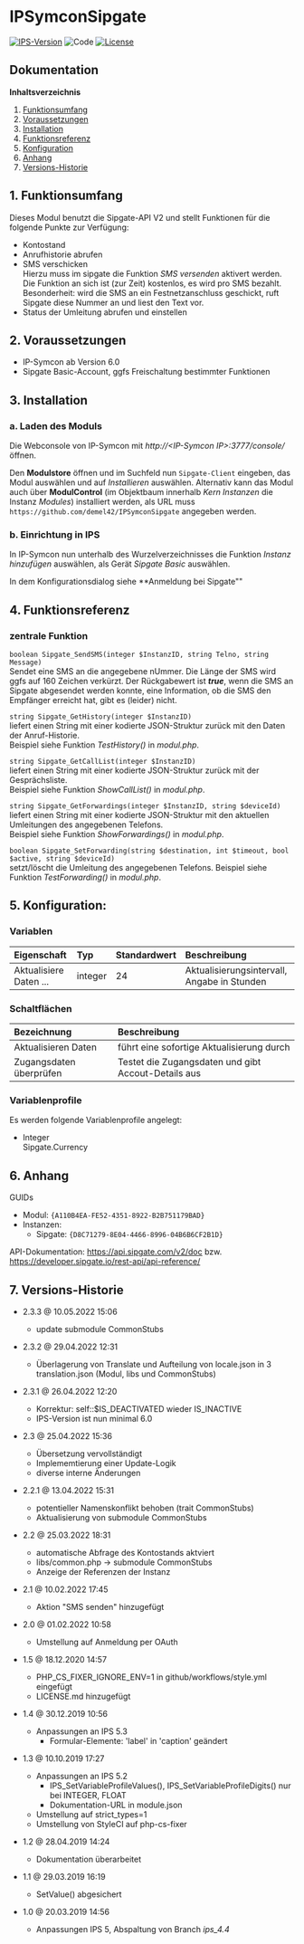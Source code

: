 # IPSymconSipgate

[![IPS-Version](https://img.shields.io/badge/Symcon_Version-6.0+-red.svg)](https://www.symcon.de/service/dokumentation/entwicklerbereich/sdk-tools/sdk-php/)
![Code](https://img.shields.io/badge/Code-PHP-blue.svg)
[![License](https://img.shields.io/badge/License-CC%20BY--NC--SA%204.0-green.svg)](https://creativecommons.org/licenses/by-nc-sa/4.0/)

## Dokumentation

**Inhaltsverzeichnis**

1. [Funktionsumfang](#1-funktionsumfang)
2. [Voraussetzungen](#2-voraussetzungen)
3. [Installation](#3-installation)
4. [Funktionsreferenz](#4-funktionsreferenz)
5. [Konfiguration](#5-konfiguration)
6. [Anhang](#6-anhang)
7. [Versions-Historie](#7-versions-historie)

## 1. Funktionsumfang

Dieses Modul benutzt die Sipgate-API V2 und stellt Funktionen für die folgende Punkte zur Verfügung:
 - Kontostand
 - Anrufhistorie abrufen
 - SMS verschicken<br>
Hierzu muss im sipgate die Funktion _SMS versenden_ aktivert werden. Die Funktion an sich ist (zur Zeit) kostenlos, es wird pro SMS bezahlt.<br>
Besonderheit: wird die SMS an ein Festnetzanschluss geschickt, ruft Sipgate diese Nummer an und liest den Text vor.
 - Status der Umleitung abrufen und einstellen

## 2. Voraussetzungen

 - IP-Symcon ab Version 6.0
 - Sipgate Basic-Account, ggfs Freischaltung bestimmter Funktionen

## 3. Installation

### a. Laden des Moduls

Die Webconsole von IP-Symcon mit _http://\<IP-Symcon IP\>:3777/console/_ öffnen.

Den **Modulstore** öffnen und im Suchfeld nun `Sipgate-Client` eingeben, das Modul auswählen und auf _Installieren_ auswählen.
Alternativ kann das Modul auch über **ModulControl** (im Objektbaum innerhalb _Kern Instanzen_ die Instanz _Modules_) installiert werden,
als URL muss `https://github.com/demel42/IPSymconSipgate` angegeben werden.

### b. Einrichtung in IPS

In IP-Symcon nun unterhalb des Wurzelverzeichnisses die Funktion _Instanz hinzufügen_ auswählen, als Gerät _Sipgate Basic_ auswählen.

In dem Konfigurationsdialog siehe **Anmeldung bei Sipgate""

## 4. Funktionsreferenz

### zentrale Funktion

`boolean Sipgate_SendSMS(integer $InstanzID, string Telno, string Message)`<br>
Sendet eine SMS an die angegebene nUmmer. Die Länge der SMS wird ggfs auf 160 Zeichen verkürzt.
Der Rückgabewert ist __*true*__, wenn die SMS an Sipgate abgesendet werden konnte, eine Information, ob die SMS den Empfänger erreicht hat, gibt es (leider) nicht.

`string Sipgate_GetHistory(integer $InstanzID)`<br>
liefert einen String mit einer kodierte JSON-Struktur zurück mit den Daten der Anruf-Historie.<br>
Beispiel siehe Funktion _TestHistory()_ in _modul.php_.

`string Sipgate_GetCallList(integer $InstanzID)`<br>
liefert einen String mit einer kodierte JSON-Struktur zurück mit der Gesprächsliste.<br>
Beispiel siehe Funktion _ShowCallList()_ in _modul.php_.

`string Sipgate_GetForwardings(integer $InstanzID, string $deviceId)`<br>
liefert einen String mit einer kodierte JSON-Struktur mit den aktuellen Umleitungen des angegebenen Telefons.<br>
Beispiel siehe Funktion _ShowForwardings()_ in _modul.php_.

`boolean Sipgate_SetForwarding(string $destination, int $timeout, bool $active, string $deviceId)`<br>
setzt/löscht die Umleitung des angegebenen Telefons.
Beispiel siehe Funktion _TestForwarding()_ in _modul.php_.

## 5. Konfiguration:

### Variablen

| Eigenschaft            | Typ     | Standardwert | Beschreibung |
| :--------------------- | :------ | :----------- | :----------- |
| Aktualisiere Daten ... | integer | 24           | Aktualisierungsintervall, Angabe in Stunden |

### Schaltflächen

| Bezeichnung             | Beschreibung |
| :---------------------- | :----------- |
| Aktualisieren Daten     | führt eine sofortige Aktualisierung durch |
| Zugangsdaten überprüfen | Testet die Zugangsdaten und gibt Accout-Details aus |

### Variablenprofile

Es werden folgende Variablenprofile angelegt:

* Integer<br>
Sipgate.Currency

## 6. Anhang

GUIDs
- Modul: `{A110B4EA-FE52-4351-8922-B2B751179BAD}`
- Instanzen:
  - Sipgate: `{D8C71279-8E04-4466-8996-04B6B6CF2B1D}`

API-Dokumentation: https://api.sipgate.com/v2/doc bzw. https://developer.sipgate.io/rest-api/api-reference/

## 7. Versions-Historie

- 2.3.3 @ 10.05.2022 15:06
  - update submodule CommonStubs

- 2.3.2 @ 29.04.2022 12:31
  - Überlagerung von Translate und Aufteilung von locale.json in 3 translation.json (Modul, libs und CommonStubs)

- 2.3.1 @ 26.04.2022 12:20
  - Korrektur: self::$IS_DEACTIVATED wieder IS_INACTIVE
  - IPS-Version ist nun minimal 6.0

- 2.3 @ 25.04.2022 15:36
  - Übersetzung vervollständigt
  - Implememtierung einer Update-Logik
  - diverse interne Änderungen

- 2.2.1 @ 13.04.2022 15:31
  - potentieller Namenskonflikt behoben (trait CommonStubs)
  - Aktualisierung von submodule CommonStubs

- 2.2 @ 25.03.2022 18:31
  - automatische Abfrage des Kontostands aktviert
  - libs/common.php -> submodule CommonStubs
  - Anzeige der Referenzen der Instanz

- 2.1 @ 10.02.2022 17:45
  - Aktion "SMS senden" hinzugefügt

- 2.0 @ 01.02.2022 10:58
  - Umstellung auf Anmeldung per OAuth

- 1.5 @ 18.12.2020 14:57
  - PHP_CS_FIXER_IGNORE_ENV=1 in github/workflows/style.yml eingefügt
  - LICENSE.md hinzugefügt

- 1.4 @ 30.12.2019 10:56
  - Anpassungen an IPS 5.3
    - Formular-Elemente: 'label' in 'caption' geändert

- 1.3 @ 10.10.2019 17:27
  - Anpassungen an IPS 5.2
    - IPS_SetVariableProfileValues(), IPS_SetVariableProfileDigits() nur bei INTEGER, FLOAT
    - Dokumentation-URL in module.json
  - Umstellung auf strict_types=1
  - Umstellung von StyleCI auf php-cs-fixer 

- 1.2 @ 28.04.2019 14:24
  - Dokumentation überarbeitet

- 1.1 @ 29.03.2019 16:19
  - SetValue() abgesichert

- 1.0 @ 20.03.2019 14:56
  - Anpassungen IPS 5, Abspaltung von Branch _ips_4.4_
